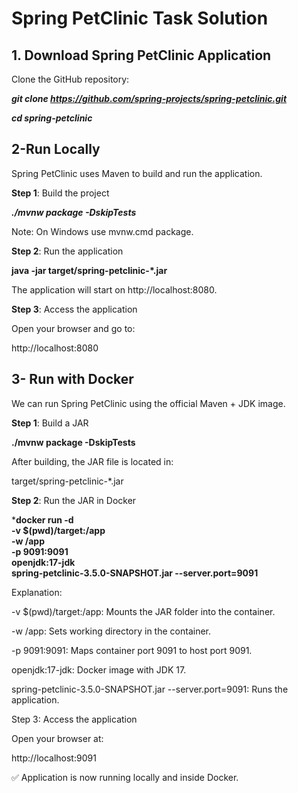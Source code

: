 # Spring PetClinic Task Solution

## 1. Download Spring PetClinic Application

Clone the GitHub repository:

***git clone https://github.com/spring-projects/spring-petclinic.git***

***cd spring-petclinic***

2-Run Locally
--
Spring PetClinic uses Maven to build and run the application.

**Step 1**: Build the project

***./mvnw package -DskipTests***

Note: On Windows use mvnw.cmd package.

**Step 2**: Run the application

**java -jar target/spring-petclinic-*.jar**

The application will start on http://localhost:8080.

**Step 3**: Access the application

Open your browser and go to:

http://localhost:8080

3- Run with Docker
-
We can run Spring PetClinic using the official Maven + JDK image.

**Step 1**: Build a JAR

**./mvnw package -DskipTests**

After building, the JAR file is located in:

target/spring-petclinic-*.jar

**Step 2**: Run the JAR in Docker

***docker run -d \
  -v $(pwd)/target:/app \
  -w /app \
  -p 9091:9091 \
  openjdk:17-jdk \
  spring-petclinic-3.5.0-SNAPSHOT.jar --server.port=9091**
  
Explanation:

-v $(pwd)/target:/app: Mounts the JAR folder into the container.

-w /app: Sets working directory in the container.

-p 9091:9091: Maps container port 9091 to host port 9091.

openjdk:17-jdk: Docker image with JDK 17.

spring-petclinic-3.5.0-SNAPSHOT.jar --server.port=9091: Runs the application.

Step 3: Access the application

Open your browser at:

http://localhost:9091

✅ Application is now running locally and inside Docker.
